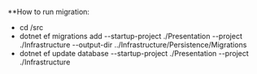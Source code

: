 **How to run migration:
- cd /src
- dotnet ef migrations add <migration-name> --startup-project ./Presentation --project ./Infrastructure --output-dir ../Infrastructure/Persistence/Migrations
- dotnet ef update database --startup-project ./Presentation --project ./Infrastructure
